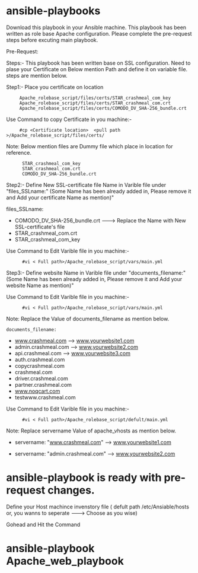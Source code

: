 # ansible-playbooks
Download this playbook in your Ansible machine.
This playbook has been written as role base Apache configuration.
Please complete the pre-request steps before excuting main playbook.

Pre-Request:

Steps:-
        This playbook has been written base on SSL configuration. Need to plase your Certificate on Below mention Path and define it on variable file. steps are mention below.
        
       
Step1:-  Place you certificate on location 
         
         Apache_rolebase_script/files/certs/STAR_crashmeal_com_key
         Apache_rolebase_script/files/certs/STAR_crashmeal_com.crt
         Apache_rolebase_script/files/certs/COMODO_DV_SHA-256_bundle.crt
         
Use Command to copy Certificate in you machine:-
         
         #cp <Certificate location>  <pull path >/Apache_rolebase_script/files/certs/
 
Note:   Below mention files are Dummy file which place in location for reference.

          STAR_crashmeal_com_key
          STAR_crashmeal_com.crt
          COMODO_DV_SHA-256_bundle.crt


Step2:- Define New SSL-certificate file  Name in Varible file under "files_SSLname:" (Some Name has been already added in, Please remove it and Add your certificate Name as mention)"


files_SSLname:
  - COMODO_DV_SHA-256_bundle.crt    ---> Replace the Name with New SSL-certificate's file 
  - STAR_crashmeal_com.crt
  - STAR_crashmeal_com_key
  
  
Use Command to Edit Varible file in you machine:-

          #vi < Full path>/Apache_rolebase_script/vars/main.yml


Step3:- Define website Name in Varible file under "documents_filename:" (Some Name has been already added in, Please remove it and Add your website Name as mention)" 
        
 
Use Command to Edit Varible file in you machine:-

          #vi < Full path>/Apache_rolebase_script/vars/main.yml
 
 Note: Replace the Value of documents_filename as mention below. 
    
    documents_filename:
  - www.crashmeal.com           --> www.yourwebsite1.com
  - admin.crashmeal.com         --> www.yourwebsite2.com
  - api.crashmeal.com           --> www.yourwebsite3.com
  - auth.crashmeal.com
  - copycrashmeal.com
  - crashmeal.com
  - driver.crashmeal.com
  - partner.crashmeal.com
  - www.noqcart.com
  - testwww.crashmeal.com

Use Command to Edit Varible file in you machine:-

          #vi < Full path>/Apache_rolebase_script/defult/main.yml

 Note: Replace servername Value of apache_vhosts as mention below. 

- servername: "www.crashmeal.com"   --> www.yourwebsite1.com

- servername: "admin.crashmeal.com" --> www.yourwebsite2.com
    
# ansible-playbook is ready with pre-request changes.

Define your Host machince invenstory file ( defult path /etc/Ansiable/hosts or, you wanns to seperate ---> Choose as you wise)

Gohead and Hit the Command

# ansible-playbook Apache_web_playbook

      
